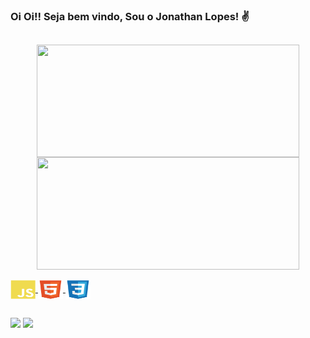 ### Oi Oi!! Seja bem vindo, Sou o Jonathan Lopes! ✌

##
<div align="center">
  <a href="https://github.com/JonathanGLopes">
  <img align="center" height="180em" width="420em" src="https://github-readme-stats.vercel.app/api?username=JonathanGLopes&show_icons=true&theme=algolia&include_all_commits=true&count_private=true"/>
  <img align="center" height="180em" width="420em" src="https://github-readme-stats.vercel.app/api/top-langs/?username=JonathanGLopes&layout=compact&langs_count=7&theme=algolia"/>
</div>
  
  
 <div style="display: inline_block"><br>
   <img align="center" alt="Jonathan-Js" height="30" width="40" src="https://raw.githubusercontent.com/devicons/devicon/master/icons/javascript/javascript-plain.svg">
   <img align="center" alt="Jonathan-HTML" height="30" width="40" src="https://raw.githubusercontent.com/devicons/devicon/master/icons/html5/html5-original.svg">
   <img align="center" alt="Jonathan-CSS" height="30" width="40" src="https://raw.githubusercontent.com/devicons/devicon/master/icons/css3/css3-original.svg">
</div>
  
  ##
   
  <div>
  <a href="https://www.instagram.com/jonathan.btw/" target="_blank"><img src="https://img.shields.io/badge/-Instagram-%23E4405F?style=for-the-badge&logo=instagram&logoColor=white" target="_blank"></a>
    </a> 
  <a href="https://www.linkedin.com/in/jonathanglopes/" target="_blank"><img src="https://img.shields.io/badge/-LinkedIn-%230077B5?style=for-the-badge&logo=linkedin&logoColor=white" target="_blank"></a> 
   
   
  </div>
